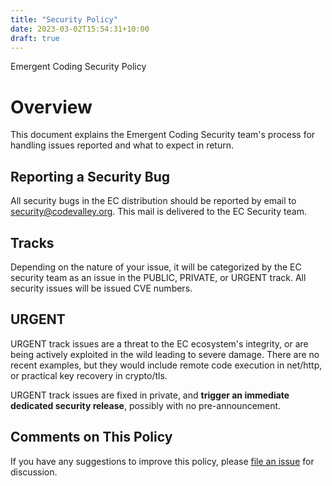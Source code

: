 ```yaml
---
title: "Security Policy"
date: 2023-03-02T15:54:31+10:00
draft: true
---
```


Emergent Coding Security Policy

# Overview

This document explains the Emergent Coding Security team's process for handling issues reported and what to expect in return.

## Reporting a Security Bug

All security bugs in the EC distribution should be reported by email to [security@codevalley.org](). This mail is delivered to the EC Security team.

## Tracks

Depending on the nature of your issue, it will be categorized by the EC security team as an issue in the PUBLIC, PRIVATE, or URGENT track. All security issues will be issued CVE numbers.

## URGENT

URGENT track issues are a threat to the EC ecosystem's integrity, or are being actively exploited in the wild leading to severe damage. There are no recent examples, but they would include remote code execution in net/http, or practical key recovery in crypto/tls.

URGENT track issues are fixed in private, and **trigger an immediate dedicated security release**, possibly with no pre-announcement.

## Comments on This Policy

If you have any suggestions to improve this policy, please [file an issue]() for discussion.